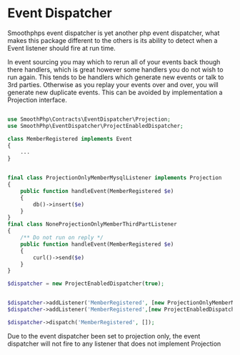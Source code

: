 # Event Dispatcher #

Smoothphps event dispatcher is yet another php event dispatcher, what makes this package different to the others is its ability to detect when a Event listener should fire at run time.


In event sourcing you may which to rerun all of your events back though there handlers, which is great however some handlers you do not wish to run again.
This tends to be handlers which generate new events or talk to 3rd parties. Otherwise as you replay your events over and over, you will generate new duplicate events. 
This can be avoided by implementation a Projection interface.

```PHP

use SmoothPhp\Contracts\EventDispatcher\Projection;
use SmoothPhp\EventDispatcher\ProjectEnabledDispatcher;

class MemberRegistered implements Event
{
    ...
}


final class ProjectionOnlyMemberMysqlListener implements Projection
{
    public function handleEvent(MemberRegistered $e)
    {
        db()->insert($e)
    }
}
final class NoneProjectionOnlyMemberThirdPartListener
{
    /** Do not run on reply */
    public function handleEvent(MemberRegistered $e)
    {
        curl()->send($e)
    }
}

$dispatcher = new ProjectEnabledDispatcher(true);


$dispatcher->addListener('MemberRegistered', [new ProjectionOnlyMemberMysqlListener, 'handleEvent']);
$dispatcher->addListener('MemberRegistered',[new ProjectEnabledDispatcher,'handleEvent']);

$dispatcher->dispatch('MemberRegistered', []);


```

Due to the event dispatcher been set to projection only, the event dispatcher will not fire to any listener that does not implement Projection



 
 
 